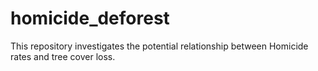 # homicide_deforest
This repository investigates the potential relationship between Homicide rates and tree cover loss. 

